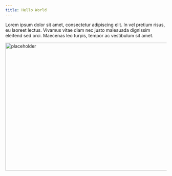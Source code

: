 ```yaml
---
title: Hello World
---
```


Lorem ipsum dolor sit amet, consectetur adipiscing elit. In vel pretium
risus, eu laoreet lectus. Vivamus vitae diam nec justo malesuada dignissim
eleifend sed orci. Maecenas leo turpis, tempor ac vestibulum sit amet.

<img src="https://picsum.photos/600/400" alt="placeholder" width="600" height="400" />
